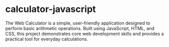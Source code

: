 # calculator-javascript
The Web Calculator is a simple, user-friendly application designed to perform basic arithmetic operations. Built using JavaScript, HTML, and CSS, this project demonstrates core web development skills and provides a practical tool for everyday calculations.

